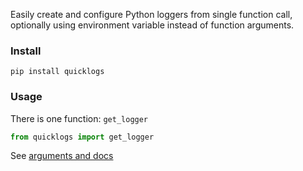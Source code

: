 Easily create and configure Python loggers from single function call, optionally using environment variable instead of function arguments.

### Install
`pip install quicklogs`
### Usage
There is one function: `get_logger`
```py
from quicklogs import get_logger
```
See [arguments and docs](./quicklogs/quicklogs.py#20)
